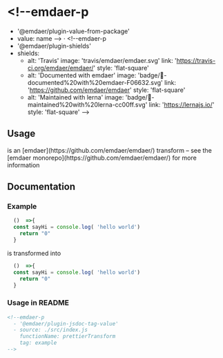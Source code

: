 # <!--emdaer-p
  - '@emdaer/plugin-value-from-package'
  - value: name
--> · <!--emdaer-p
  - '@emdaer/plugin-shields'
  - shields:
      - alt: 'Travis'
        image: 'travis/emdaer/emdaer.svg'
        link: 'https://travis-ci.org/emdaer/emdaer/'
        style: 'flat-square'
      - alt: 'Documented with emdaer'
        image: 'badge/📓-documented%20with%20emdaer-F06632.svg'
        link: 'https://github.com/emdaer/emdaer'
        style: 'flat-square'
      - alt: 'Maintained with lerna'
        image: 'badge/🐉-maintained%20with%20lerna-cc00ff.svg'
        link: 'https://lernajs.io/'
        style: 'flat-square'
-->

<!--emdaer-p
  - '@emdaer/plugin-value-from-package'
  - value: description
-->

## Usage

<!--emdaer-p
   - '@emdaer/plugin-value-from-package'
   - value: name
--> is an [emdaer](https://github.com/emdaer/emdaer/) transform – see the [emdaer monorepo](https://github.com/emdaer/emdaer/) for more information

## Documentation

### Example
<!--emdaer-t
  - '@emdaer/transform-prettier'
  - options:
      config: ./prettier.config.js
-->

<!--prettier-ignore-start-->
```js
  ()  =>{
  const sayHi = console.log( 'hello world')
    return "0"
  }
```
<!--prettier-ignore-end-->
is transformed into
```js
  ()  =>{
  const sayHi = console.log( 'hello world')
    return "0"
  }
```

### Usage in README

```md
<!--emdaer-p 
  - '@emdaer/plugin-jsdoc-tag-value'
  - source: ./src/index.js
    functionName: prettierTransform
    tag: example
-->
```

<!--emdaer-p
  - '@emdaer/plugin-documentation'
  - sources:
    - ./src/index.js
-->
